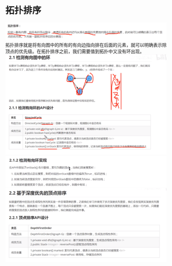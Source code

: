 # 拓扑排序

![image-20200321080402724](images/image-20200321080402724.png)拓扑排序就是将有向图中的所有的有向边指向排在后面的元素，就可以明确表示除顶点的优先级。在拓扑排序之前，我们需要值到拓扑中又没有环出现。![image-20200321081012323](images/image-20200321081012323.png)![image-20200321081108244](images/image-20200321081108244.png)![image-20200321083909662](images/image-20200321083909662.png)